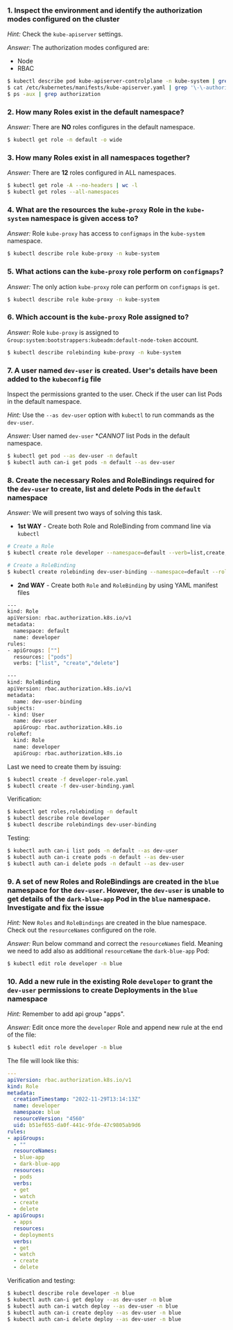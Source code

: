 ### 1. Inspect the environment and identify the authorization modes configured on the cluster

*Hint:* Check the `kube-apiserver` settings.

*Answer:* The authorization modes configured are:
- Node
- RBAC

```bash
$ kubectl describe pod kube-apiserver-controlplane -n kube-system | grep '\-\-authorization-mode' 
$ cat /etc/kubernetes/manifests/kube-apiserver.yaml | grep '\-\-authorization-mode'
$ ps -aux | grep authorization
```

### 2. How many Roles exist in the default namespace?

*Answer:* There are **NO** roles configures in the default namespace.

```bash
$ kubectl get role -n default -o wide
```

### 3. How many Roles exist in all namespaces together?

*Answer:* There are **12** roles configured in ALL namespaces.

```bash
$ kubectl get role -A --no-headers | wc -l
$ kubectl get roles --all-namespaces
```

### 4. What are the resources the `kube-proxy` Role in the `kube-system` namespace is given access to?

*Answer:* Role `kube-proxy` has access to `configmaps` in the `kube-system` namespace.

```bash
$ kubectl describe role kube-proxy -n kube-system
```

### 5. What actions can the `kube-proxy` role perform on `configmaps`?

*Answer:* The only action `kube-proxy` role can perform on `configmaps` is `get`.

```bash
$ kubectl describe role kube-proxy -n kube-system
```

### 6. Which account is the `kube-proxy` Role assigned to?

*Answer:* Role `kube-proxy` is assigned to `Group:system:bootstrappers:kubeadm:default-node-token` account.

```bash
$ kubectl describe rolebinding kube-proxy -n kube-system
```

### 7. A user named `dev-user` is created. User's details have been added to the `kubeconfig` file

Inspect the permissions granted to the user. Check if the user can list Pods in the default namespace.

*Hint:* Use the `--as dev-user` option with `kubectl` to run commands as the `dev-user`.

*Answer:* User named `dev-user` **CANNOT* list Pods in the default namespace.

```bash
$ kubectl get pod --as dev-user -n default
$ kubectl auth can-i get pods -n default --as dev-user
```

### 8. Create the necessary Roles and RoleBindings required for the `dev-user` to create, list and delete Pods in the `default` namespace

*Answer:* We will present two ways of solving this task.

- **1st WAY** - Create both Role and RoleBinding from command line via `kubectl`

```bash
# Create a Role
$ kubectl create role developer --namespace=default --verb=list,create,delete --resource=pods

# Create a RoleBinding
$ kubectl create rolebinding dev-user-binding --namespace=default --role=developer --user=dev-user
```

- **2nd WAY** - Create both `Role` and `RoleBinding` by using YAML manifest files

```bash
---
kind: Role
apiVersion: rbac.authorization.k8s.io/v1
metadata:
  namespace: default
  name: developer
rules:
- apiGroups: [""]
  resources: ["pods"]
  verbs: ["list", "create","delete"]
```

```bash
---
kind: RoleBinding
apiVersion: rbac.authorization.k8s.io/v1
metadata:
  name: dev-user-binding
subjects:
- kind: User
  name: dev-user
  apiGroup: rbac.authorization.k8s.io
roleRef:
  kind: Role
  name: developer
  apiGroup: rbac.authorization.k8s.io
```

Last we need to create them by issuing:

```bash
$ kubectl create -f developer-role.yaml
$ kubectl create -f dev-user-binding.yaml
```

Verification:

```bash
$ kubectl get roles,rolebinding -n default
$ kubectl describe role developer
$ kubectl describe rolebindings dev-user-binding 
```

Testing:

```bash
$ kubectl auth can-i list pods -n default --as dev-user
$ kubectl auth can-i create pods -n default --as dev-user
$ kubectl auth can-i delete pods -n default --as dev-user
```

### 9. A set of new Roles and RoleBindings are created in the `blue` namespace for the `dev-user`. However, the `dev-user` is unable to get details of the `dark-blue-app` Pod in the `blue` namespace. Investigate and fix the issue

*Hint:* New `Roles` and `RoleBindings` are created in the blue namespace. Check out the `resourceNames` configured on the role.

*Answer:* Run below command and correct the `resourceNames` field. Meaning we need to add also as additional `resourceName` the `dark-blue-app` Pod:

```bash
$ kubectl edit role developer -n blue
```

### 10. Add a new rule in the existing Role `developer` to grant the `dev-user` permissions to create Deployments in the `blue` namespace

*Hint:* Remember to add api group "apps".

*Answer:* Edit once more the `developer` Role and append new rule at the end of the file: 

```bash
$ kubectl edit role developer -n blue
```

The file will look like this:

```yaml
---
apiVersion: rbac.authorization.k8s.io/v1
kind: Role
metadata:
  creationTimestamp: "2022-11-29T13:14:13Z"
  name: developer
  namespace: blue
  resourceVersion: "4560"
  uid: b51ef655-da0f-441c-9fde-47c9805ab9d6
rules:
- apiGroups:
  - ""
  resourceNames:
  - blue-app
  - dark-blue-app
  resources:
  - pods
  verbs:
  - get
  - watch
  - create
  - delete
- apiGroups:
  - apps
  resources:
  - deployments
  verbs:
  - get
  - watch
  - create
  - delete
```

Verification and testing:

```bash
$ kubectl describe role developer -n blue
$ kubectl auth can-i get deploy --as dev-user -n blue
$ kubectl auth can-i watch deploy --as dev-user -n blue
$ kubectl auth can-i create deploy --as dev-user -n blue
$ kubectl auth can-i delete deploy --as dev-user -n blue
```
